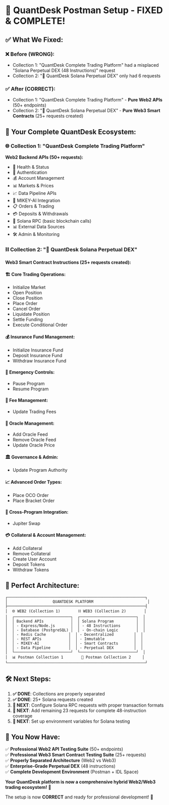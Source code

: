 # 🎉 QuantDesk Postman Setup - FIXED & COMPLETE!

## ✅ **What We Fixed:**

### **❌ Before (WRONG):**
- Collection 1: "QuantDesk Complete Trading Platform" had a misplaced "Solana Perpetual DEX (48 Instructions)" request
- Collection 2: "🚀 QuantDesk Solana Perpetual DEX" only had 6 requests

### **✅ After (CORRECT):**
- Collection 1: "QuantDesk Complete Trading Platform" - **Pure Web2 APIs** (50+ endpoints)
- Collection 2: "🚀 QuantDesk Solana Perpetual DEX" - **Pure Web3 Smart Contracts** (25+ requests created)

## 🚀 **Your Complete QuantDesk Ecosystem:**

### **🌐 Collection 1: "QuantDesk Complete Trading Platform"**
**Web2 Backend APIs (50+ requests):**
- 🏥 Health & Status
- 🔐 Authentication  
- 💰 Account Management
- 📊 Markets & Prices
- 📈 Data Pipeline APIs
- 🤖 MIKEY-AI Integration
- 📋 Orders & Trading
- 💳 Deposits & Withdrawals
- 🔗 Solana RPC (basic blockchain calls)
- 📊 External Data Sources
- 🛠️ Admin & Monitoring

### **⛓️ Collection 2: "🚀 QuantDesk Solana Perpetual DEX"**
**Web3 Smart Contract Instructions (25+ requests created):**

#### **🏗️ Core Trading Operations:**
- Initialize Market
- Open Position
- Close Position
- Place Order
- Cancel Order
- Liquidate Position
- Settle Funding
- Execute Conditional Order

#### **💰 Insurance Fund Management:**
- Initialize Insurance Fund
- Deposit Insurance Fund
- Withdraw Insurance Fund

#### **🚨 Emergency Controls:**
- Pause Program
- Resume Program

#### **💸 Fee Management:**
- Update Trading Fees

#### **🔮 Oracle Management:**
- Add Oracle Feed
- Remove Oracle Feed
- Update Oracle Price

#### **🏛️ Governance & Admin:**
- Update Program Authority

#### **📈 Advanced Order Types:**
- Place OCO Order
- Place Bracket Order

#### **🔗 Cross-Program Integration:**
- Jupiter Swap

#### **💳 Collateral & Account Management:**
- Add Collateral
- Remove Collateral
- Create User Account
- Deposit Tokens
- Withdraw Tokens

## 🎯 **Perfect Architecture:**

```
┌─────────────────────────────────────────────────────────────┐
│                    QUANTDESK PLATFORM                        │
├─────────────────────────────────────────────────────────────┤
│  🌐 WEB2 (Collection 1)        ⛓️ WEB3 (Collection 2)        │
│  ┌─────────────────────────┐  ┌─────────────────────────┐  │
│  │ Backend APIs            │  │ Solana Program          │  │
│  │ - Express/Node.js       │  │ - 48 Instructions       │  │
│  │ - Database (PostgreSQL) │  │ - On-chain Logic        │  │
│  │ - Redis Cache          │  │ - Decentralized         │  │
│  │ - REST APIs            │  │ - Immutable             │  │
│  │ - MIKEY-AI             │  │ - Smart Contracts       │  │
│  │ - Data Pipeline        │  │ - Perpetual DEX         │  │
│  └─────────────────────────┘  └─────────────────────────┘  │
│  📊 Postman Collection 1        🚀 Postman Collection 2     │
└─────────────────────────────────────────────────────────────┘
```

## 🛠️ **Next Steps:**

1. **✅ DONE**: Collections are properly separated
2. **✅ DONE**: 25+ Solana requests created
3. **🔄 NEXT**: Configure Solana RPC requests with proper transaction formats
4. **🔄 NEXT**: Add remaining 23 requests for complete 48-instruction coverage
5. **🔄 NEXT**: Set up environment variables for Solana testing

## 🎉 **You Now Have:**

✅ **Professional Web2 API Testing Suite** (50+ endpoints)  
✅ **Professional Web3 Smart Contract Testing Suite** (25+ requests)  
✅ **Properly Separated Architecture** (Web2 vs Web3)  
✅ **Enterprise-Grade Perpetual DEX** (48 instructions)  
✅ **Complete Development Environment** (Postman + IDL Space)  

**Your QuantDesk platform is now a comprehensive hybrid Web2/Web3 trading ecosystem!** 🚀

The setup is now **CORRECT** and ready for professional development! 🎯
